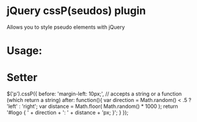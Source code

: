 jQuery cssP(seudos) plugin
===

Allows you to style pseudo elements with jQuery

Usage:
===

Setter
==
$('p').cssP({
    before: 'margin-left: 10px;', // accepts a string or a function (which return a string)
    after: function(){
		var direction = Math.random() < .5 ? 'left' : 'right';
		var distance = Math.floor( Math.random() * 1000 );
		return '#logo { ' + direction + ': ' + distance + 'px; }';
	}
});